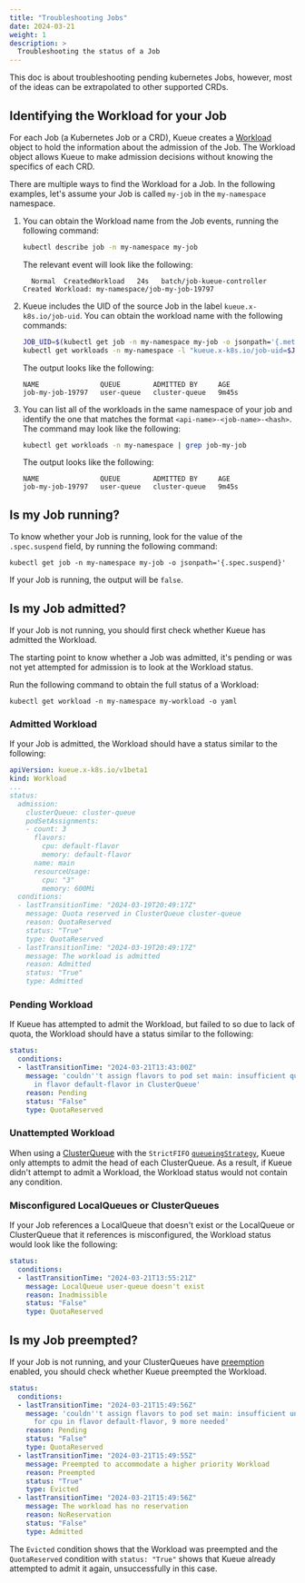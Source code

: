 ```yaml
---
title: "Troubleshooting Jobs"
date: 2024-03-21
weight: 1
description: >
  Troubleshooting the status of a Job
---
```


This doc is about troubleshooting pending kubernetes Jobs, however, most of the ideas can be extrapolated
to other supported CRDs.

## Identifying the Workload for your Job

For each Job (a Kubernetes Job or a CRD), Kueue creates a [Workload](/docs/concepts/workload) object to hold the
information about the admission of the Job. The Workload object allows Kueue to make admission decisions without
knowing the specifics of each CRD.

There are multiple ways to find the Workload for a Job. In the following examples, let's assume your
Job is called `my-job` in the `my-namespace` namespace.

1. You can obtain the Workload name from the Job events, running the following command:

   ```bash
   kubectl describe job -n my-namespace my-job
   ```

   The relevant event will look like the following:

   ```
     Normal  CreatedWorkload   24s   batch/job-kueue-controller  Created Workload: my-namespace/job-my-job-19797
   ```

2. Kueue includes the UID of the source Job in the label `kueue.x-k8s.io/job-uid`.
   You can obtain the workload name with the following commands:

   ```bash
   JOB_UID=$(kubectl get job -n my-namespace my-job -o jsonpath='{.metadata.uid}')
   kubectl get workloads -n my-namespace -l "kueue.x-k8s.io/job-uid=$JOB_UID"
   ```

   The output looks like the following:

   ```
   NAME               QUEUE        ADMITTED BY     AGE
   job-my-job-19797   user-queue   cluster-queue   9m45s
   ```

3. You can list all of the workloads in the same namespace of your job and identify the one
   that matches the format `<api-name>-<job-name>-<hash>`.
   The command may look like the following:

   ```bash
   kubectl get workloads -n my-namespace | grep job-my-job
   ```

   The output looks like the following:

   ```
   NAME               QUEUE        ADMITTED BY     AGE
   job-my-job-19797   user-queue   cluster-queue   9m45s
   ```

## Is my Job running?

To know whether your Job is running, look for the value of the `.spec.suspend` field, by
running the following command:

```
kubectl get job -n my-namespace my-job -o jsonpath='{.spec.suspend}'
```

If your Job is running, the output will be `false`.

## Is my Job admitted?

If your Job is not running, you should first check whether Kueue has admitted the Workload.

The starting point to know whether a Job was admitted, it's pending or was not yet attempted
for admission is to look at the Workload status.

Run the following command to obtain the full status of a Workload:

```
kubectl get workload -n my-namespace my-workload -o yaml
```

### Admitted Workload

If your Job is admitted, the Workload should have a status similar to the following:

```yaml
apiVersion: kueue.x-k8s.io/v1beta1
kind: Workload
...
status:
  admission:
    clusterQueue: cluster-queue
    podSetAssignments:
    - count: 3
      flavors:
        cpu: default-flavor
        memory: default-flavor
      name: main
      resourceUsage:
        cpu: "3"
        memory: 600Mi
  conditions:
  - lastTransitionTime: "2024-03-19T20:49:17Z"
    message: Quota reserved in ClusterQueue cluster-queue
    reason: QuotaReserved
    status: "True"
    type: QuotaReserved
  - lastTransitionTime: "2024-03-19T20:49:17Z"
    message: The workload is admitted
    reason: Admitted
    status: "True"
    type: Admitted
```

### Pending Workload

If Kueue has attempted to admit the Workload, but failed to so due to lack of quota,
the Workload should have a status similar to the following:

```yaml
status:
  conditions:
  - lastTransitionTime: "2024-03-21T13:43:00Z"
    message: 'couldn''t assign flavors to pod set main: insufficient quota for cpu
      in flavor default-flavor in ClusterQueue'
    reason: Pending
    status: "False"
    type: QuotaReserved
```

### Unattempted Workload

When using a [ClusterQueue](/docs/concepts/cluster_queue) with the `StrictFIFO`
[`queueingStrategy`](/docs/concepts/cluster_queue/#queueing-strategy), Kueue only attempts
to admit the head of each ClusterQueue. As a result, if Kueue didn't attempt to admit
a Workload, the Workload status would not contain any condition.

### Misconfigured LocalQueues or ClusterQueues

If your Job references a LocalQueue that doesn't exist or the LocalQueue or ClusterQueue
that it references is misconfigured, the Workload status would look like the following:

```yaml
status:
  conditions:
  - lastTransitionTime: "2024-03-21T13:55:21Z"
    message: LocalQueue user-queue doesn't exist
    reason: Inadmissible
    status: "False"
    type: QuotaReserved
```

## Is my Job preempted?

If your Job is not running, and your ClusterQueues have [preemption](/docs/concepts/cluster_queue/#preemption) enabled,
you should check whether Kueue preempted the Workload.


```yaml
status:
  conditions:
  - lastTransitionTime: "2024-03-21T15:49:56Z"
    message: 'couldn''t assign flavors to pod set main: insufficient unused quota
      for cpu in flavor default-flavor, 9 more needed'
    reason: Pending
    status: "False"
    type: QuotaReserved
  - lastTransitionTime: "2024-03-21T15:49:55Z"
    message: Preempted to accommodate a higher priority Workload
    reason: Preempted
    status: "True"
    type: Evicted
  - lastTransitionTime: "2024-03-21T15:49:56Z"
    message: The workload has no reservation
    reason: NoReservation
    status: "False"
    type: Admitted
```

The `Evicted` condition shows that the Workload was preempted and the `QuotaReserved` condition with `status: "True"`
shows that Kueue already attempted to admit it again, unsuccessfully in this case.

